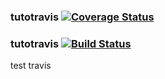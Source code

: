 
### tutotravis [![Coverage Status](https://coveralls.io/repos/github/guindosaros/tutotravis/badge.svg?branch=main)](https://coveralls.io/github/guindosaros/tutotravis?branch=main)
### tutotravis [![Build Status](https://travis-ci.com/guindosaros/tutotravis.svg?token=tFwyJz78Efxy76mkBzdp&branch=main)](https://travis-ci.com/guindosaros/tutotravis)
test travis
